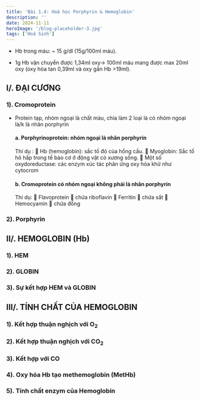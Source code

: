 ```yaml
---
title: 'Bài 1.4: Hoá học Porphyrin & Hemoglobin'
description: ''
date: 2024-11-11
heroImage: '/blog-placeholder-3.jpg'
tags: ['Hoá Sinh']
---
```


* Hb trong máu: ~ 15 g/dl (15g/100ml máu).

* 1g Hb vận chuyển được 1,34ml oxy→ 100ml máu mang được max 20ml oxy (oxy hòa tan 0,39ml và oxy gắn Hb >19ml).

## I/. ĐẠI CƯƠNG

### 1). Cromoprotein

* Protein tạp, nhóm ngoại là chất màu, chia làm 2 loại là có nhóm ngoại là/k là nhân porphyrin

  #### a. Porphyrinoprotein: nhóm ngoại là nhân porphyrin

  Thí dụ :
   Hb (hemoglobin): sắc tố đỏ của hồng cầu.
   Myoglobin: Sắc tố hô hấp trong tế bào cơ ở động vật có xương sống.
   Một số oxydoreductase: các enzym xúc tác phản ứng oxy hóa khử như cytocrom

  #### b. Cromoprotein có nhóm ngoại không phải là nhân porphyrin

  Thí dụ:
   Flavoprotein  chứa riboflavin
   Ferritin  chứa sắt
   Hemocyamin  chứa đồng

### 2). Porphyrin

## II/. HEMOGLOBIN (Hb)

### 1). HEM

### 2). GLOBIN

### 3). Sự kết hợp HEM và GLOBIN

## III/. TÍNH CHẤT CỦA HEMOGLOBIN

### 1). Kết hợp thuận nghịch với O<sub>2</sub>

### 2). Kết hợp thuận nghịch với CO<sub>2</sub>

### 3). Kết hợp với CO

### 4). Oxy hóa Hb tạo methemoglobin (MetHb)

### 5). Tính chất enzym của Hemoglobin
